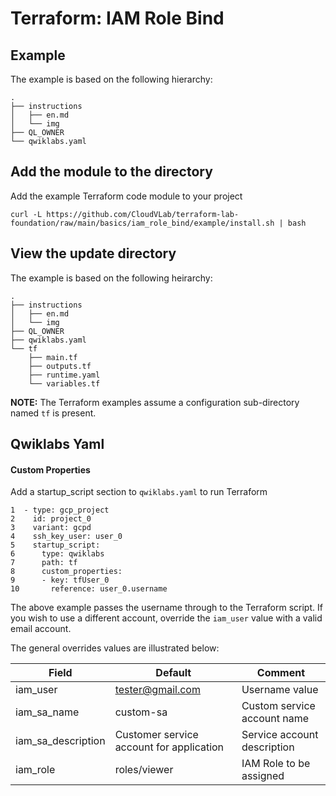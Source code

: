 # Terraform: IAM Role Bind 

## Example

The example is based on the following hierarchy:

```
.
├── instructions
│   ├── en.md
│   └── img
├── QL_OWNER
└── qwiklabs.yaml 
```



## Add the module to the directory

Add the example Terraform code module to your project
```
curl -L https://github.com/CloudVLab/terraform-lab-foundation/raw/main/basics/iam_role_bind/example/install.sh | bash
```


## View the update directory

The example is based on the following heirarchy:
```
.
├── instructions
│   ├── en.md
│   └── img
├── QL_OWNER
├── qwiklabs.yaml
└── tf
    ├── main.tf
    ├── outputs.tf
    ├── runtime.yaml
    └── variables.tf
```

__NOTE:__ The Terraform examples assume a configuration sub-directory 
named `tf` is present.

## Qwiklabs Yaml

#### Custom Properties

Add a startup_script section to `qwiklabs.yaml` to run Terraform

```
1  - type: gcp_project
2    id: project_0
3    variant: gcpd
4    ssh_key_user: user_0
5    startup_script:
6      type: qwiklabs
7      path: tf
8      custom_properties:
9      - key: tfUser_0
10       reference: user_0.username
```

The above example passes the username through to the Terraform script.
If you wish to use a different account, override the `iam_user` value with a valid email account.

The general overrides values are illustrated below:

| Field | Default | Comment |
|-------|---------|---------|
| iam_user | tester@gmail.com | Username value |
| iam_sa_name | custom-sa | Custom service account name |
| iam_sa_description  | Customer service account for application | Service account description |
| iam_role | roles/viewer | IAM Role to be assigned |
